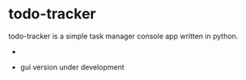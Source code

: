 # todo-tracker
 todo-tracker is a simple task manager console app written in python.
 
 -
 * gui version under development
 

